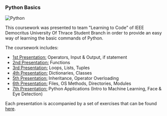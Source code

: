 ### Python Basics
![Python](https://ictslab.com/wp-content/uploads/2019/03/d1326ca6cca8038cd115a061b4e2b3bc-840x430.png)  

This coursework was presented to team "Learning to Code" of IEEE Democritus University Of Thrace Student Branch in order to provide an easy way of learning the basic commands of Python.  

The coursework includes:
- [1st Presentation:](https://github.com/emmanouilidisk/Python_Basics/blob/master/Presentations/presentation_1.pdf) Operators, Input & Output, if statement
- [2nd Presentation:](https://github.com/emmanouilidisk/Python_Basics/blob/master/Presentations/presentation_2.pdf) Functions
- [3rd Presentation:](https://github.com/emmanouilidisk/Python_Basics/blob/master/Presentations/presentation_3.pdf) Loops, Lists, Tuples 
- [4th Presentation:](https://github.com/emmanouilidisk/Python_Basics/blob/master/Presentations/presentation_4.pdf) Dictionaries, Classes
- [5th Presentation:](https://github.com/emmanouilidisk/Python_Basics/blob/master/Presentations/presentation_5.pdf) Inheritance, Operator Overloading
- [6th Presentation:](https://github.com/emmanouilidisk/Python_Basics/blob/master/Presentations/presentation_6.pdf) Files, OS Methods, Directories, Modules
- [7th Presentation:](https://github.com/emmanouilidisk/Python_Basics/blob/master/Presentations/presentation_7.pdf) Python Applications (Intro to Machine Learning, Face & Eye Detection)

Each presentation is accompanied by a set of exercises that can be found [here](https://github.com/emmanouilidisk/Python_Basics/tree/master/Exercises).
